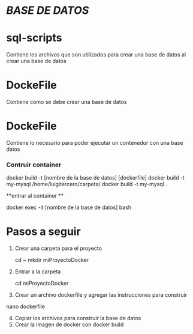 # _BASE DE DATOS_

# sql-scripts 
Contiene los archivos que son utilizados para crear una base de datos al crear una base de datos

# DockeFile
Contiene como se debe crear una base de datos

# DockeFile
Contiene lo necesario para poder ejecutar un contenedor con una base datos

### Contruir container

docker build -t [nombre de la base de datos] [dockerfile]
docker build -t my-mysql /home/luigitercero/carpeta/
docker build -t my-mysql .

**entrar al container **

docker exec -it [nombre de la base de datos] bash

# Pasos a seguir
1. Crear una carpeta para el proyecto 
    
    cd ~
    mkdir miProyectoDocker
    
2. Entrar a la carpeta

    cd miProyectoDocker

3. Crear un archivo dockerfile y agregar las instrucciones para construir

nano dockerfile

4. Copiar los archivos para construir la base de datos
5. Crear la imagen de docker con docker build
